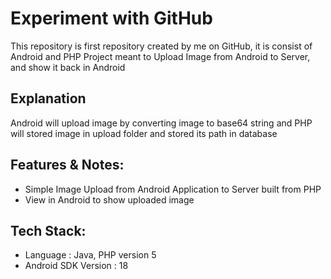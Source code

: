 # Experiment with GitHub 
This repository is first repository created by me on GitHub, it is consist of Android and PHP Project meant to Upload Image from Android to Server, and show it back in Android

## Explanation
Android will upload image by converting image to base64 string and PHP will stored image in upload folder and stored its path in database

## Features & Notes:
- Simple Image Upload from Android Application to Server built from PHP
- View in Android to show uploaded image

## Tech Stack:
- Language : Java, PHP version 5
- Android SDK Version : 18